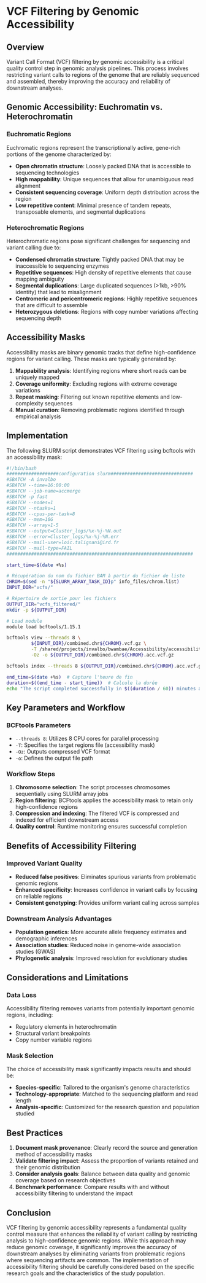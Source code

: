 # VCF Filtering by Genomic Accessibility

## Overview

Variant Call Format (VCF) filtering by genomic accessibility is a critical quality control step in genomic analysis pipelines. This process involves restricting variant calls to regions of the genome that are reliably sequenced and assembled, thereby improving the accuracy and reliability of downstream analyses.

## Genomic Accessibility: Euchromatin vs. Heterochromatin

### Euchromatic Regions
Euchromatic regions represent the transcriptionally active, gene-rich portions of the genome characterized by:

- **Open chromatin structure**: Loosely packed DNA that is accessible to sequencing technologies
- **High mappability**: Unique sequences that allow for unambiguous read alignment
- **Consistent sequencing coverage**: Uniform depth distribution across the region
- **Low repetitive content**: Minimal presence of tandem repeats, transposable elements, and segmental duplications

### Heterochromatic Regions
Heterochromatic regions pose significant challenges for sequencing and variant calling due to:

- **Condensed chromatin structure**: Tightly packed DNA that may be inaccessible to sequencing enzymes
- **Repetitive sequences**: High density of repetitive elements that cause mapping ambiguity
- **Segmental duplications**: Large duplicated sequences (>1kb, >90% identity) that lead to misalignment
- **Centromeric and pericentromeric regions**: Highly repetitive sequences that are difficult to assemble
- **Heterozygous deletions**: Regions with copy number variations affecting sequencing depth

## Accessibility Masks

Accessibility masks are binary genomic tracks that define high-confidence regions for variant calling. These masks are typically generated by:

1. **Mappability analysis**: Identifying regions where short reads can be uniquely mapped
2. **Coverage uniformity**: Excluding regions with extreme coverage variations
3. **Repeat masking**: Filtering out known repetitive elements and low-complexity sequences
4. **Manual curation**: Removing problematic regions identified through empirical analysis

## Implementation

The following SLURM script demonstrates VCF filtering using bcftools with an accessibility mask:

```bash linenums="1"
#!/bin/bash
###################configuration slurm##############################
#SBATCH -A invalbo
#SBATCH --time=16:00:00
#SBATCH --job-name=accmerge
#SBATCH -p fast
#SBATCH --nodes=1
#SBATCH --ntasks=1
#SBATCH --cpus-per-task=8
#SBATCH --mem=16G
#SBATCH --array=1-5
#SBATCH --output=Cluster_logs/%x-%j-%N.out
#SBATCH --error=Cluster_logs/%x-%j-%N.err
#SBATCH --mail-user=loic.talignani@ird.fr
#SBATCH --mail-type=FAIL
####################################################################

start_time=$(date +%s)

# Récupération du nom du fichier BAM à partir du fichier de liste
CHROM=$(sed -n "${SLURM_ARRAY_TASK_ID}p" info_files/chrom.list)
INPUT_DIR="vcfs/"

# Répertoire de sortie pour les fichiers
OUTPUT_DIR="vcfs_filtered/"
mkdir -p ${OUTPUT_DIR}

# Load module
module load bcftools/1.15.1

bcftools view --threads 8 \
         ${INPUT_DIR}/combined.chr${CHROM}.vcf.gz \
         -T /shared/projects/invalbo/bwambae/Accessibility/accessibility.pass.${CHROM}.vcf.gz \
         -Oz -o ${OUTPUT_DIR}/combined.chr${CHROM}.acc.vcf.gz

bcftools index --threads 8 ${OUTPUT_DIR}/combined.chr${CHROM}.acc.vcf.gz

end_time=$(date +%s)  # Capture l'heure de fin
duration=$((end_time - start_time))  # Calcule la durée
echo "The script completed successfully in $((duration / 60)) minutes and $((duration % 60)) seconds."
```

## Key Parameters and Workflow

### BCFtools Parameters
- `--threads 8`: Utilizes 8 CPU cores for parallel processing
- `-T`: Specifies the target regions file (accessibility mask)
- `-Oz`: Outputs compressed VCF format
- `-o`: Defines the output file path

### Workflow Steps
1. **Chromosome selection**: The script processes chromosomes sequentially using SLURM array jobs
2. **Region filtering**: BCFtools applies the accessibility mask to retain only high-confidence regions
3. **Compression and indexing**: The filtered VCF is compressed and indexed for efficient downstream access
4. **Quality control**: Runtime monitoring ensures successful completion

## Benefits of Accessibility Filtering

### Improved Variant Quality
- **Reduced false positives**: Eliminates spurious variants from problematic genomic regions
- **Enhanced specificity**: Increases confidence in variant calls by focusing on reliable regions
- **Consistent genotyping**: Provides uniform variant calling across samples

### Downstream Analysis Advantages
- **Population genetics**: More accurate allele frequency estimates and demographic inferences
- **Association studies**: Reduced noise in genome-wide association studies (GWAS)
- **Phylogenetic analysis**: Improved resolution for evolutionary studies

## Considerations and Limitations

### Data Loss
Accessibility filtering removes variants from potentially important genomic regions, including:
- Regulatory elements in heterochromatin
- Structural variant breakpoints
- Copy number variable regions

### Mask Selection
The choice of accessibility mask significantly impacts results and should be:
- **Species-specific**: Tailored to the organism's genome characteristics
- **Technology-appropriate**: Matched to the sequencing platform and read length
- **Analysis-specific**: Customized for the research question and population studied

## Best Practices

1. **Document mask provenance**: Clearly record the source and generation method of accessibility masks
2. **Validate filtering impact**: Assess the proportion of variants retained and their genomic distribution
3. **Consider analysis goals**: Balance between data quality and genomic coverage based on research objectives
4. **Benchmark performance**: Compare results with and without accessibility filtering to understand the impact

## Conclusion

VCF filtering by genomic accessibility represents a fundamental quality control measure that enhances the reliability of variant calling by restricting analysis to high-confidence genomic regions. While this approach may reduce genomic coverage, it significantly improves the accuracy of downstream analyses by eliminating variants from problematic regions where sequencing artifacts are common. The implementation of accessibility filtering should be carefully considered based on the specific research goals and the characteristics of the study population.